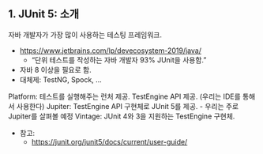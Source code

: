 ## 1. JUnit 5: 소개
자바 개발자가 가장 많이 사용하는 테스팅 프레임워크.

+ https://www.jetbrains.com/lp/devecosystem-2019/java/
  - “단위 테스트를 작성하는 자바 개발자 93% JUnit을 사용함.”
+ 자바 8 이상을 필요로 함.
+ 대체제: TestNG, Spock, ...

Platform:  테스트를 실행해주는 런처 제공. TestEngine API 제공. (우리는 IDE를 통해서 사용한다)
Jupiter: TestEngine API 구현체로 JUnit 5를 제공. - 우리는 주로 Jupiter를 살펴볼 예정
Vintage: JUnit 4와 3을 지원하는 TestEngine 구현체.

+ 참고:
  - https://junit.org/junit5/docs/current/user-guide/
